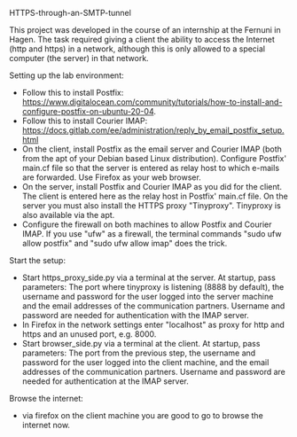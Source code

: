 HTTPS-through-an-SMTP-tunnel

This project was developed in the course of an internship at the Fernuni in Hagen. The task required giving a client the ability to access the Internet (http and https) in a network, although this is only allowed to a special computer (the server) in that network.

Setting up the lab environment: 
- Follow this to install Postfix: https://www.digitalocean.com/community/tutorials/how-to-install-and-configure-postfix-on-ubuntu-20-04.
- Follow this to install Courier IMAP: https://docs.gitlab.com/ee/administration/reply_by_email_postfix_setup.html
- On the client, install Postfix as the email server and Courier IMAP (both from the apt of your Debian based Linux distribution). Configure Postfix' main.cf file so that the server is entered as relay host to which e-mails are forwarded. Use Firefox as your web browser.
- On the server, install Postfix and Courier IMAP as you did for the client. The client is entered here as the relay host in Postfix' main.cf file. On the server you must also install the HTTPS proxy "Tinyproxy". Tinyproxy is also available via the apt.
- Configure the firewall on both machines to allow Postfix and Courier IMAP. If you use "ufw" as a firewall, the terminal commands "sudo ufw allow postfix" and "sudo ufw allow imap" does the trick.

Start the setup:
- Start https_proxy_side.py via a terminal at the server. At startup, pass parameters: The port where tinyproxy is listening (8888 by default), the username and password for the user logged into the server machine and the email addresses of the communication partners. Username and password are needed for authentication with the IMAP server.
- In Firefox in the network settings enter "localhost" as proxy for http and https and an unused port, e.g. 8000.
- Start browser_side.py via a terminal at the client. At startup, pass parameters: The port from the previous step, the username and password for the user logged into the client machine, and the email addresses of the communication partners. Username and password are needed for authentication at the IMAP server.

Browse the internet:
- via firefox on the client machine you are good to go to browse the internet now.
